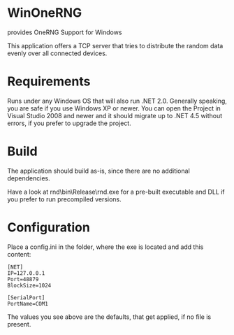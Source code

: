 # WinOneRNG
provides OneRNG Support for Windows

This application offers a TCP server that tries to distribute the random data
evenly over all connected devices.

# Requirements

Runs under any Windows OS that will also run .NET 2.0. Generally speaking,
you are safe if you use Windows XP or newer.
You can open the Project in Visual Studio 2008 and newer and it should migrate up
to .NET 4.5 without errors, if you prefer to upgrade the project.

# Build

The application should build as-is, since there are no additional dependencies.

Have a look at rnd\bin\Release\rnd.exe for a pre-built executable and DLL if you
prefer to run precompiled versions.

# Configuration

Place a config.ini in the folder, where the exe is located and add this content:

```
[NET]
IP=127.0.0.1
Port=48879
BlockSize=1024

[SerialPort]
PortName=COM1

```

The values you see above are the defaults, that get applied, if no file is present.